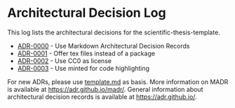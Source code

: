 # Architectural Decision Log

This log lists the architectural decisions for the scientific-thesis-template.

<!-- adrlog -- Regenerate the content by using "adr-log -i". You can install it via "npm install -g adr-log" -->

- [ADR-0000](0000-use-markdown-architectural-decision-records.md) - Use Markdown Architectural Decision Records
- [ADR-0001](0001-offer-tex-files-instead-of-a-package.md) - Offer tex files instead of a package
- [ADR-0002](0002-use-cc0-as-license.md) - Use CC0 as license
- [ADR-0003](0003-use-minted-for-code-highlithing.md) - Use minted for code highlighting

<!-- adrlogstop -->

For new ADRs, please use [template.md](template.md) as basis.
More information on MADR is available at <https://adr.github.io/madr/>.
General information about architectural decision records is available at <https://adr.github.io/>.
